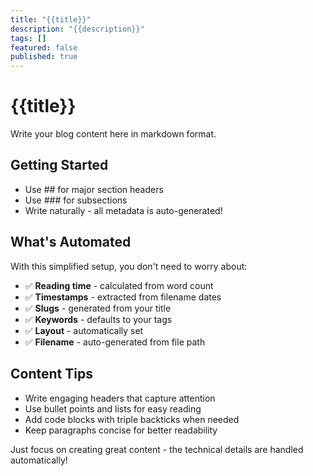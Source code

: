 ```yaml
---
title: "{{title}}"
description: "{{description}}"
tags: []
featured: false
published: true
---
```


# {{title}}

Write your blog content here in markdown format.

## Getting Started

- Use ## for major section headers
- Use ### for subsections
- Write naturally - all metadata is auto-generated!

## What's Automated

With this simplified setup, you don't need to worry about:

- ✅ **Reading time** - calculated from word count
- ✅ **Timestamps** - extracted from filename dates
- ✅ **Slugs** - generated from your title
- ✅ **Keywords** - defaults to your tags
- ✅ **Layout** - automatically set
- ✅ **Filename** - auto-generated from file path

## Content Tips

- Write engaging headers that capture attention
- Use bullet points and lists for easy reading
- Add code blocks with triple backticks when needed
- Keep paragraphs concise for better readability

Just focus on creating great content - the technical details are handled automatically!